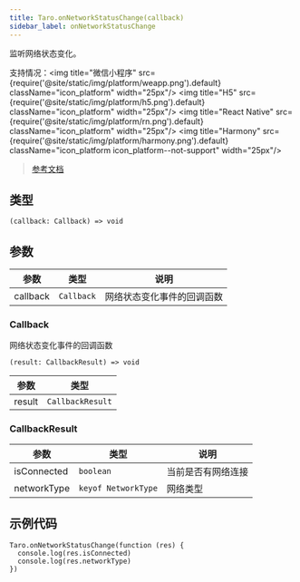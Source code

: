```yaml
---
title: Taro.onNetworkStatusChange(callback)
sidebar_label: onNetworkStatusChange
---
```


监听网络状态变化。

支持情况：<img title="微信小程序" src={require('@site/static/img/platform/weapp.png').default} className="icon_platform" width="25px"/> <img title="H5" src={require('@site/static/img/platform/h5.png').default} className="icon_platform" width="25px"/> <img title="React Native" src={require('@site/static/img/platform/rn.png').default} className="icon_platform" width="25px"/> <img title="Harmony" src={require('@site/static/img/platform/harmony.png').default} className="icon_platform icon_platform--not-support" width="25px"/>

> [参考文档](https://developers.weixin.qq.com/miniprogram/dev/api/device/network/wx.onNetworkStatusChange.html)

## 类型

```tsx
(callback: Callback) => void
```

## 参数

| 参数 | 类型 | 说明 |
| --- | --- | --- |
| callback | `Callback` | 网络状态变化事件的回调函数 |

### Callback

网络状态变化事件的回调函数

```tsx
(result: CallbackResult) => void
```

| 参数 | 类型 |
| --- | --- |
| result | `CallbackResult` |

### CallbackResult

| 参数 | 类型 | 说明 |
| --- | --- | --- |
| isConnected | `boolean` | 当前是否有网络连接 |
| networkType | `keyof NetworkType` | 网络类型 |

## 示例代码

```tsx
Taro.onNetworkStatusChange(function (res) {
  console.log(res.isConnected)
  console.log(res.networkType)
})
```
